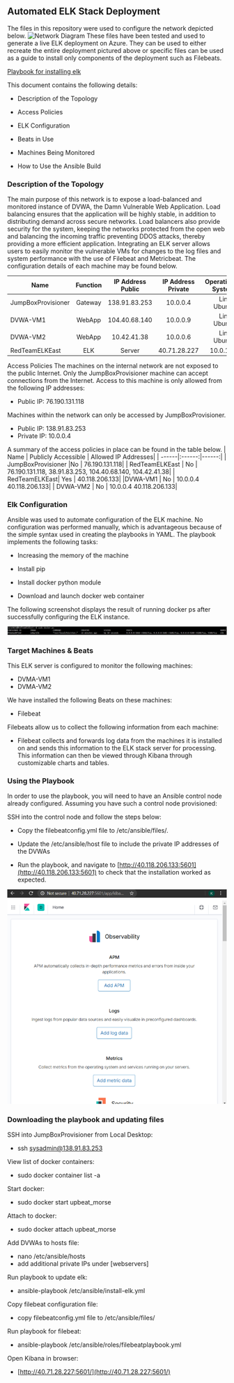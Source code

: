 ## Automated ELK Stack Deployment

The files in this repository were used to configure the network depicted below.
![Network Diagram](https://github.com/kinga46/CyberSecurity/blob/master/Diagrams/Network_Diagram.png)
These files have been tested and used to generate a live ELK deployment on Azure. They can be used to either 
recreate the entire deployment pictured above or specific files can be used as a guide to install only 
components of the deployment such as Filebeats. 

[Playbook for installing elk](https://github.com/kinga46/CyberSecurity-Project-1-ElkStack/blob/master/Files/install-elk.yml) 

This document contains the following details: 

- Description of the Topology
    
- Access Policies
    
- ELK Configuration
    
- Beats in Use
    
- Machines Being Monitored
    
- How to Use the Ansible Build
    
### Description of the Topology

The main purpose of this network is to expose a load-balanced and monitored instance of DVWA, the Damn 
Vulnerable Web Application. Load balancing ensures that the application will be highly stable, in addition to 
distributing demand across secure networks. Load balancers also provide security for the system, keeping the 
networks protected from the open web and balancing the incoming traffic preventing DDOS attacks, thereby 
providing a more efficient application. Integrating an ELK server allows users to easily monitor the vulnerable 
VMs for changes to the log files and system performance with the use of Filebeat and Metricbeat. The 
configuration details of each machine may be found below.

|	Name | Function | IP Address Public | IP Address Private | Operating System| 
| ----------|:------------:|:--------------:|:----------:|-----------:|
|JumpBoxProvisioner | Gateway | 138.91.83.253 | 10.0.0.4 | Linux Ubuntu |
| DVWA-VM1 | WebApp | 104.40.68.140 | 10.0.0.9 | Linux Ubuntu|
| DVWA-VM2 | WebApp | 10.42.41.38 | 10.0.0.6 | Linux Ubuntu |
| RedTeamELKEast | ELK | Server | 40.71.28.227 | 10.0.1.4 | Linux Ubuntu|
  
Access Policies The machines on the internal network are not exposed to the public Internet. Only the 
JumpBoxProvisioner machine can accept connections from the Internet. Access to this machine is only allowed from 
the following IP addresses: 

- Public IP: 76.190.131.118
    
Machines within the network can only be accessed by JumpBoxProvisioner. 

- Public IP: 138.91.83.253   
- Private IP: 10.0.0.4
    
A summary of the access policies in place can be found in the table below.
| Name | Publicly Accessible | Allowed IP Addresses|
| ------|:------:|------:|
| JumpBoxProvisioner |No | 76.190.131.118|
| RedTeamELKEast | No | 76.190.131.118, 38.91.83.253, 104.40.68.140, 104.42.41.38| 
| RedTeamELKEast| Yes | 40.118.206.133|
|DVWA-VM1 | No | 10.0.0.4 40.118.206.133|
| DVWA-VM2 | No | 10.0.0.4 40.118.206.133|


### Elk Configuration

Ansible was used to automate configuration of the ELK machine. No configuration was performed manually, which is 
advantageous because of the simple syntax used in creating the playbooks in YAML. The playbook implements the 
following tasks: 

- Increasing the memory of the machine
    
- Install pip
    
- Install docker python module
    
- Download and launch docker web container
    
The following screenshot displays the result of running docker ps after successfully configuring the ELK 
instance.

![docker ps](https://github.com/kinga46/CyberSecurity-Project-1-ElkStack/blob/master/Images/docker_ps_image.PNG)
  
### Target Machines & Beats

This ELK server is configured to monitor the following machines: 

- DVMA-VM1    
- DVMA-VM2
    
We have installed the following Beats on these machines: 

- Filebeat
    
Filebeats allow us to collect the following information from each machine: 

- Filebeat collects and forwards log data from the machines it is installed on and sends this information to the ELK stack server for processing. 
This information can then be viewed through Kibana through customizable charts and tables.
    
### Using the Playbook

In order to use the playbook, you will need to have an Ansible control node already configured. Assuming you 
have such a control node provisioned: 

 SSH into the control node and follow the steps below: 

- Copy the filebeatconfig.yml file to /etc/ansible/files/.
    
- Update the /etc/ansible/host file to include the private IP addresses of the DVWAs
    
- Run the playbook, and navigate to [http://40.118.206.133:5601](http://40.118.206.133:5601) to check that the 
installation worked as expected.
   
 ![Kibana](https://github.com/kinga46/CyberSecurity-Project-1-ElkStack/blob/master/Images/Kibana_image.png)
 
### Downloading the playbook and updating files

SSH into JumpBoxProvisioner from Local Desktop: 

- ssh sysadmin@138.91.83.253
    
View list of docker containers: 
- sudo docker container list -a
    
  
Start docker: 
- sudo docker start upbeat_morse
    
  
Attach to docker: 
- sudo docker attach upbeat_morse
    
  
Add DVWAs to hosts file: 
- nano /etc/ansible/hosts
- add additional private IPs under [webservers]
    
  
Run playbook to update elk: 
- ansible-playbook /etc/ansible/install-elk.yml
    
  
Copy filebeat configuration file: 
- copy filebeatconfig.yml file to /etc/ansible/files/
    
Run playbook for filebeat: 
- ansible-playbook /etc/ansible/roles/filebeatplaybook.yml
    
Open Kibana in browser:
-   [http://40.71.28.227:5601/](http://40.71.28.227:5601/)

